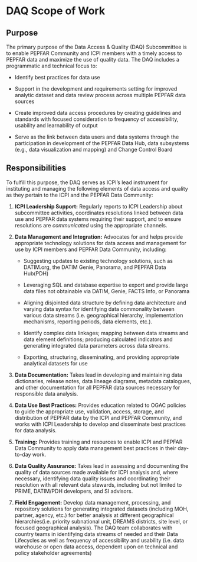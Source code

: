 DAQ Scope of Work
=================

Purpose
-------

The primary purpose of the Data Access & Quality (DAQ) Subcommittee is
to enable PEPFAR Community and ICPI members with a timely access to
PEPFAR data and maximize the use of quality data. The DAQ includes a
programmatic and technical focus to:

-   Identify best practices for data use

-   Support in the development and requirements setting for improved
    analytic dataset and data review process across multiple PEPFAR data
    sources

-   Create improved data access procedures by creating guidelines and
    standards with focused consideration to frequency of accessibility,
    usability and learnability of output

-   Serve as the link between data users and data systems through the
    participation in development of the PEPFAR Data Hub, data subsystems
    (e.g., data visualization and mapping) and Change Control Board

Responsibilities 
-----------------

To fulfill this purpose, the DAQ serves as ICPI’s lead instrument for
instituting and managing the following elements of data access and
quality as they pertain to the ICPI and the PEPFAR Data Community:

1.  **ICPI Leadership Support:** Regularly reports to ICPI Leadership
    about subcommittee activities, coordinates resolutions linked
    between data use and PEPFAR data systems requiring their support,
    and to ensure resolutions are *communicated* using the
    appropriate channels.

2.  **Data Management and Integration:** Advocates for and helps provide
    appropriate technology solutions for data access and management for
    use by ICPI members and PEPFAR Data Community, including:

    -   Suggesting updates to existing technology solutions, such as
    DATIM.org, the DATIM Genie, Panorama, and PEPFAR Data Hub(PDH)

    -   Leveraging SQL and database expertise to export and provide large
    data files not obtainable via DATIM, Genie, FACTS Info, or Panorama

    -   Aligning disjointed data structure by defining data architecture and
    varying data syntax for identifying data commonality between various
    data streams (i.e. geographical hierarchy, implementation
    mechanisms, reporting periods, data elements, etc.).

    -   Identify complex data linkages; mapping between data streams and
    data element definitions; producing calculated indicators and
    generating integrated data parameters across data streams.

    -   Exporting, structuring, disseminating, and providing appropriate
    analytical datasets for use

3.  **Data Documentation:** Takes lead in developing and maintaining
    data dictionaries, release notes, data lineage diagrams, metadata
    catalogues, and other documentation for all PEPFAR data sources
    necessary for responsible data analysis.

4.  **Data Use Best Practices:** Provides education related to OGAC
    policies to guide the appropriate use, validation, access, storage,
    and distribution of PEPFAR data by the ICPI and PEPFAR Community,
    and works with ICPI Leadership to develop and disseminate best
    practices for data analysis.

5.  **Training:** Provides training and resources to enable ICPI and
    PEPFAR Data Community to apply data management best practices in
    their day-to-day work.

6.  **Data Quality Assurance:** Takes lead in assessing and documenting
    the quality of data sources made available for ICPI analysis and,
    where necessary, identifying data quality issues and coordinating
    their resolution with all relevant data stewards, including but not
    limited to PRIME, DATIM/PDH developers, and SI advisors.

7.  **Field Engagement:** Develop data management, processing, and
    repository solutions for generating integrated datasets (including
    MOH, partner, agency, etc.) for better analysis at different
    geographical hierarchies(i.e. priority subnational unit, DREAMS
    districts, site level, or focused geographical analysis). The DAQ
    team collaborates with country teams in identifying data streams of
    needed and their Data Lifecycles as well as frequency of
    accessibility and usability (i.e. data warehouse or open data
    access, dependent upon on technical and policy
    stakeholder agreements)


